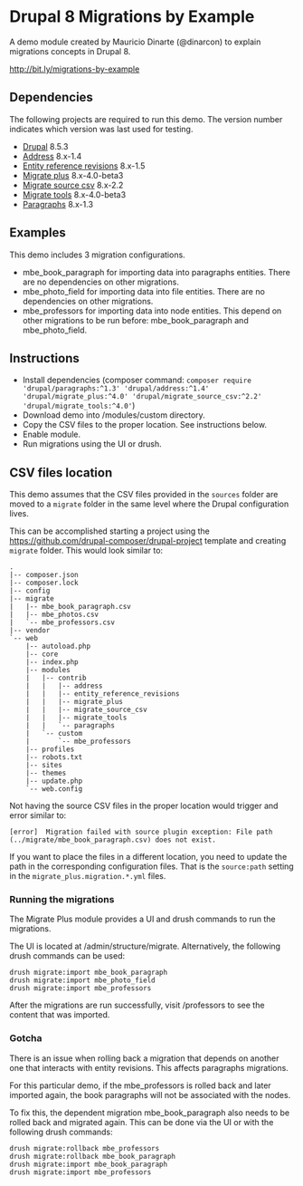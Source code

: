 # Drupal 8 Migrations by Example

A demo module created by Mauricio Dinarte (@dinarcon) to explain migrations concepts in Drupal 8.

http://bit.ly/migrations-by-example

## Dependencies

The following projects are required to run this demo. The version number indicates which version was last used for testing.
 
* [Drupal](https://www.drupal.org/project/drupal) 8.5.3
* [Address](https://www.drupal.org/project/address) 8.x-1.4
* [Entity reference revisions](https://www.drupal.org/project/entity_reference_revisions) 8.x-1.5
* [Migrate plus](https://www.drupal.org/project/migrate_plus) 8.x-4.0-beta3
* [Migrate source csv](https://www.drupal.org/project/migrate_source_csv) 8.x-2.2
* [Migrate tools](https://www.drupal.org/project/migrate_tools) 8.x-4.0-beta3
* [Paragraphs](https://www.drupal.org/project/paragraphs) 8.x-1.3

## Examples

This demo includes 3 migration configurations.

* mbe_book_paragraph for importing data into paragraphs entities. There are no dependencies on other migrations.
* mbe_photo_field for importing data into file entities. There are no dependencies on other migrations.
* mbe_professors for importing data into node entities. This depend on other migrations to be run before: mbe_book_paragraph and mbe_photo_field.

## Instructions

* Install dependencies (composer command: `composer require 'drupal/paragraphs:^1.3' 'drupal/address:^1.4' 'drupal/migrate_plus:^4.0' 'drupal/migrate_source_csv:^2.2' 'drupal/migrate_tools:^4.0'`)
* Download demo into /modules/custom directory.
* Copy the CSV files to the proper location. See instructions below.
* Enable module.
* Run migrations using the UI or drush.

## CSV files location

This demo assumes that the CSV files provided in the `sources` folder are moved to a `migrate` folder in the same level where the Drupal configuration lives.

This can be accomplished starting a project using the https://github.com/drupal-composer/drupal-project template and creating `migrate` folder. This would look similar to:

```
.
|-- composer.json
|-- composer.lock
|-- config
|-- migrate
|   |-- mbe_book_paragraph.csv
|   |-- mbe_photos.csv
|   `-- mbe_professors.csv
|-- vendor
`-- web
    |-- autoload.php
    |-- core
    |-- index.php
    |-- modules
    |   |-- contrib
    |   |   |-- address
    |   |   |-- entity_reference_revisions
    |   |   |-- migrate_plus
    |   |   |-- migrate_source_csv
    |   |   |-- migrate_tools
    |   |   `-- paragraphs
    |   `-- custom
    |       `-- mbe_professors
    |-- profiles
    |-- robots.txt
    |-- sites
    |-- themes
    |-- update.php
    `-- web.config
``` 

Not having the source CSV files in the proper location would trigger and error similar to:

```
[error]  Migration failed with source plugin exception: File path (../migrate/mbe_book_paragraph.csv) does not exist.
```

If you want to place the files in a different location, you need to update the path in the corresponding configuration files. That is the `source:path` setting in the `migrate_plus.migration.*.yml` files.

### Running the migrations

The Migrate Plus module provides a UI and drush commands to run the migrations.

The UI is located at /admin/structure/migrate. Alternatively, the following drush commands can be used:

```
drush migrate:import mbe_book_paragraph
drush migrate:import mbe_photo_field
drush migrate:import mbe_professors
```

After the migrations are run successfully, visit /professors to see the content that was imported.

### Gotcha

There is an issue when rolling back a migration that depends on another one that interacts with entity revisions. This affects paragraphs migrations.

For this particular demo, if the mbe_professors is rolled back and later imported again, the book paragraphs will not be associated with the nodes.

To fix this, the dependent migration mbe_book_paragraph also needs to be rolled back and migrated again. This can be done via the UI or with the following drush commands:

```
drush migrate:rollback mbe_professors
drush migrate:rollback mbe_book_paragraph
drush migrate:import mbe_book_paragraph
drush migrate:import mbe_professors
```
